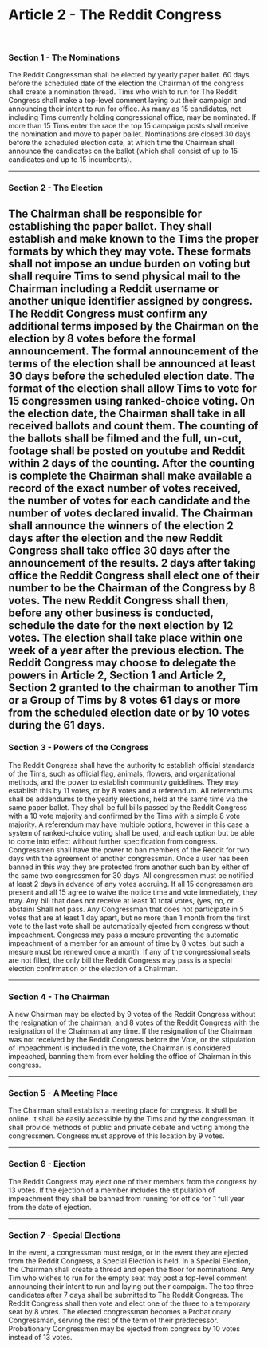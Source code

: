 # Article 2 - The Reddit Congress

<br>

### Section 1 - The Nominations

The Reddit Congressman shall be elected by yearly paper ballet. 60 days before the scheduled date of the election the Chairman of the congress shall create a nomination thread. Tims who wish to run for The Reddit Congress shall make a top-level comment laying out their campaign and announcing their intent to run for office. As many as 15 candidates, not including Tims currently holding congressional office, may be nominated. If more than 15 Tims enter the race the top 15 campaign posts shall receive the nomination and move to paper ballet. Nominations are closed 30 days before the scheduled election date, at which time the Chairman shall announce the candidates on the ballot (which shall consist of up to 15 candidates and up to 15 incumbents). 

---

### Section 2 - The Election

The Chairman shall be responsible for establishing the paper ballet. They shall establish and make known to the Tims the proper formats by which they may vote. These formats shall not impose an undue burden on voting but shall require Tims to send physical mail to the Chairman including a Reddit username or another unique identifier assigned by congress.  The Reddit Congress must confirm any additional terms imposed by the Chairman on the election by 8 votes before the formal announcement. The formal announcement of the terms of the election shall be announced at least 30 days before the scheduled election date.  The format of the election shall allow Tims to vote for 15 congressmen using ranked-choice voting. On the election date, the Chairman shall take in all received ballots and count them. The counting of the ballots shall be filmed and the full, un-cut, footage shall be posted on youtube and Reddit within 2 days of the counting.  After the counting is complete the Chairman shall make available a record of the exact number of votes received, the number of votes for each candidate and the number of votes declared invalid. The Chairman shall announce the winners of the election 2 days after the election and the new Reddit Congress shall take office 30 days after the announcement of the results. 2 days after taking office the Reddit Congress shall elect one of their number to be the Chairman of the Congress by 8 votes. The new Reddit Congress shall then, before any other business is conducted, schedule the date for the next election by 12 votes. The election shall take place within one week of a year after the previous election.  The Reddit Congress may choose to delegate the powers in Article 2, Section 1 and Article 2, Section 2 granted to the chairman to another Tim or a Group of Tims by 8 votes 61 days or more from the scheduled election date or by 10 votes during the 61 days.
---

### Section 3 - Powers of the Congress

The Reddit Congress shall have the authority to establish official standards of the Tims, such as official flag, animals, flowers, and organizational methods, and the power to establish community guidelines. They may establish this by 11 votes, or by 8 votes and a referendum. All referendums shall be addendums to the yearly elections, held at the same time via the same paper ballet. They shall be full bills passed by the Reddit Congress with a 10 vote majority and confirmed by the Tims with a simple 8 vote majority. A referendum may have multiple options, however in this case a system of ranked-choice voting shall be used, and each option but be able to come into effect without further specification from congress.  Congressmen shall have the power to ban members of the Reddit for two days with the agreement of another congressman. Once a user has been banned in this way they are protected from another such ban by either of the same two congressmen for 30 days. All congressmen must be notified at least 2 days in advance of any votes accruing. If all 15 congressmen are present and all 15 agree to waive the notice time and vote immediately, they may. Any bill that does not receive at least 10 total votes, (yes, no, or abstain) Shall not pass. Any Congressman that does not participate in 5 votes that are at least 1 day apart, but no more than 1 month from the first vote to the last vote shall be automatically ejected from congress without impeachment. Congress may pass a mesure preventing the automatic impeachment of a member for an amount of time by 8 votes, but such a mesure must be renewed once a month.  If any of the congressional seats are not filled, the only bill the Reddit Congress may pass is a special election confirmation or the election of a Chairman.

---

### Section 4 - The Chairman

A new Chairman may be elected by 9 votes of the Reddit Congress without the resignation of the chairman, and  8 votes of the Reddit Congress with the resignation of the Chairman at any time. If the resignation of the Chairman was not received by the Reddit Congress before the Vote, or the stipulation of impeachment is included in the vote, the Chairman is considered impeached, banning them from ever holding the office of Chairman in this congress. 

---

### Section 5 - A Meeting Place

The Chairman shall establish a meeting place for congress. It shall be online. It shall be easily accessible by the Tims and by the congressman. It shall provide methods of public and private debate and voting among the congressmen. Congress must approve of this location by 9 votes.

---

### Section 6 - Ejection

The Reddit Congress may eject one of their members from the congress by 13 votes. If the ejection of a member includes the stipulation of impeachment they shall be banned from running for office for 1 full year from the date of ejection. 

---

### Section 7 - Special Elections

In the event, a congressman must resign, or in the event they are ejected from the Reddit Congress, a Special Election is held. In a Special Election, the Chairman shall create a thread and open the floor for nominations. Any Tim who wishes to run for the empty seat may post a top-level comment announcing their intent to run and laying out their campaign. The top three candidates after 7 days shall be submitted to The Reddit Congress. The Reddit Congress shall then vote and elect one of the three to a temporary seat by 8 votes. The elected congressman becomes a Probationary Congressman, serving the rest of the term of their predecessor. Probationary Congressmen may be ejected from congress by 10 votes instead of 13 votes.
